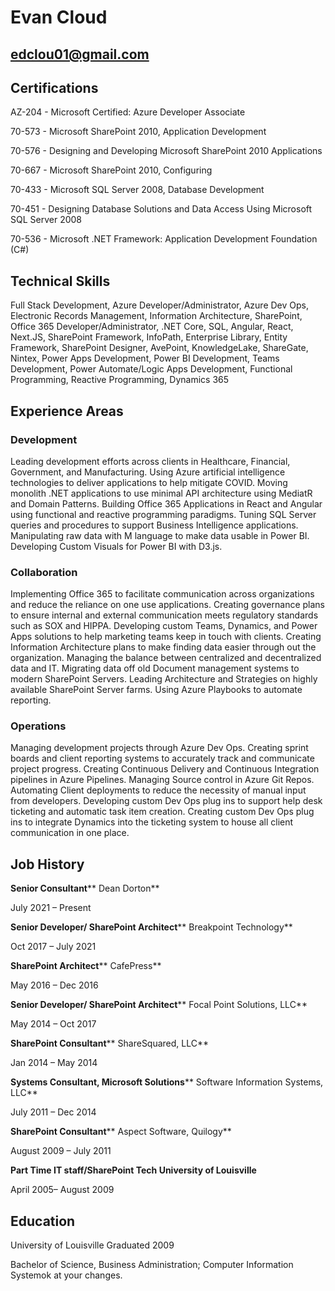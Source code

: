 # Evan Cloud

## edclou01@gmail.com

## Certifications

AZ-204 - Microsoft Certified: Azure Developer Associate

70-573 - Microsoft SharePoint 2010, Application Development

70-576 - Designing and Developing Microsoft SharePoint 2010 Applications

70-667 - Microsoft SharePoint 2010, Configuring

70-433 - Microsoft SQL Server 2008, Database Development

70-451 - Designing Database Solutions and Data Access Using Microsoft SQL Server 2008

70-536 - Microsoft .NET Framework: Application Development Foundation (C#)

## Technical Skills

Full Stack Development, Azure Developer/Administrator, Azure Dev Ops, Electronic Records Management, Information Architecture, SharePoint, Office 365 Developer/Administrator, .NET Core, SQL, Angular, React, Next.JS, SharePoint Framework, InfoPath, Enterprise Library, Entity Framework, SharePoint Designer, AvePoint, KnowledgeLake, ShareGate, Nintex, Power Apps Development, Power BI Development, Teams Development, Power Automate/Logic Apps Development, Functional Programming, Reactive Programming, Dynamics 365

## Experience Areas

### Development

Leading development efforts across clients in Healthcare, Financial, Government, and Manufacturing. Using Azure artificial intelligence technologies to deliver applications to help mitigate COVID. Moving monolith .NET applications to use minimal API architecture using MediatR and Domain Patterns. Building Office 365 Applications in React and Angular using functional and reactive programming paradigms. Tuning SQL Server queries and procedures to support Business Intelligence applications. Manipulating raw data with M language to make data usable in Power BI. Developing Custom Visuals for Power BI with D3.js.

### Collaboration

Implementing Office 365 to facilitate communication across organizations and reduce the reliance on one use applications. Creating governance plans to ensure internal and external communication meets regulatory standards such as SOX and HIPPA. Developing custom Teams, Dynamics, and Power Apps solutions to help marketing teams keep in touch with clients. Creating Information Architecture plans to make finding data easier through out the organization. Managing the balance between centralized and decentralized data and IT. Migrating data off old Document management systems to modern SharePoint Servers. Leading Architecture and Strategies on highly available SharePoint Server farms. Using Azure Playbooks to automate reporting.

### Operations

Managing development projects through Azure Dev Ops. Creating sprint boards and client reporting systems to accurately track and communicate project progress. Creating Continuous Delivery and Continuous Integration pipelines in Azure Pipelines. Managing Source control in Azure Git Repos. Automating Client deployments to reduce the necessity of manual input from developers. Developing custom Dev Ops plug ins to support help desk ticketing and automatic task item creation. Creating custom Dev Ops plug ins to integrate Dynamics into the ticketing system to house all client communication in one place.

## Job History

**Senior Consultant**** Dean Dorton**

July 2021 – Present

**Senior Developer/ SharePoint Architect**** Breakpoint Technology**

Oct 2017 – July 2021

**SharePoint Architect**** CafePress**

May 2016 – Dec 2016

**Senior Developer/ SharePoint Architect**** Focal Point Solutions, LLC**

May 2014 – Oct 2017

**SharePoint Consultant**** ShareSquared, LLC**

Jan 2014 – May 2014

**Systems Consultant, Microsoft Solutions**** Software Information Systems, LLC**

July 2011 – Dec 2014

**SharePoint Consultant**** Aspect Software, Quilogy**

August 2009 – July 2011

**Part Time IT staff/SharePoint Tech University of Louisville**

April 2005– August 2009

## Education

University of Louisville Graduated 2009

Bachelor of Science, Business Administration; Computer Information Systemok at your changes.
